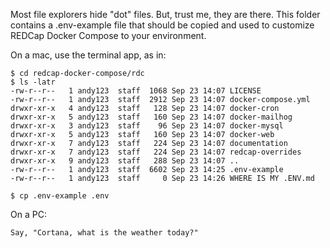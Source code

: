 Most file explorers hide "dot" files.  But, trust me, they are there.  This folder contains a .env-example file that should be copied and used to customize REDCap Docker Compose to your environment.  

On a mac, use the terminal app, as in:
```
$ cd redcap-docker-compose/rdc
$ ls -latr
-rw-r--r--   1 andy123  staff  1068 Sep 23 14:07 LICENSE
-rw-r--r--   1 andy123  staff  2912 Sep 23 14:07 docker-compose.yml
drwxr-xr-x   4 andy123  staff   128 Sep 23 14:07 docker-cron
drwxr-xr-x   5 andy123  staff   160 Sep 23 14:07 docker-mailhog
drwxr-xr-x   3 andy123  staff    96 Sep 23 14:07 docker-mysql
drwxr-xr-x   5 andy123  staff   160 Sep 23 14:07 docker-web
drwxr-xr-x   7 andy123  staff   224 Sep 23 14:07 documentation
drwxr-xr-x   7 andy123  staff   224 Sep 23 14:07 redcap-overrides
drwxr-xr-x   9 andy123  staff   288 Sep 23 14:07 ..
-rw-r--r--   1 andy123  staff  6602 Sep 23 14:25 .env-example
-rw-r--r--   1 andy123  staff     0 Sep 23 14:26 WHERE IS MY .ENV.md

$ cp .env-example .env
```

On a PC:
```
Say, "Cortana, what is the weather today?"
```